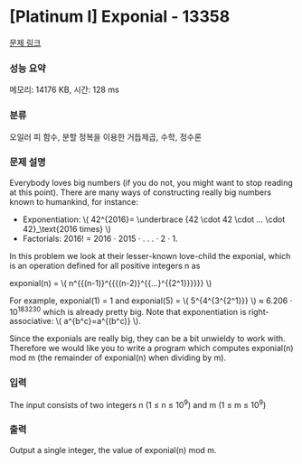 # [Platinum I] Exponial - 13358 

[문제 링크](https://www.acmicpc.net/problem/13358) 

### 성능 요약

메모리: 14176 KB, 시간: 128 ms

### 분류

오일러 피 함수, 분할 정복을 이용한 거듭제곱, 수학, 정수론

### 문제 설명

<p>Everybody loves big numbers (if you do not, you might want to stop reading at this point). There are many ways of constructing really big numbers known to humankind, for instance:</p>

<ul>
	<li>Exponentiation: \(  42^{2016}= \underbrace {42 \cdot 42 \cdot ... \cdot 42}_\text{2016 times} \)</li>
	<li>Factorials: 2016! = 2016 · 2015 · . . . · 2 · 1.</li>
</ul>

<p>In this problem we look at their lesser-known love-child the exponial, which is an operation defined for all positive integers n as</p>

<p>exponial(n) = \( n^{{(n-1)}^{{{(n-2)}^{{...}^{{2^1}}}}}} \)</p>

<p>For example, exponial(1) = 1 and exponial(5) = \( 5^{4^{3^{2^1}}} \) ≈ 6.206 · 10<sup>183230</sup> which is already pretty big. Note that exponentiation is right-associative: \( a^{b^c}=a^{(b^c)} \).</p>

<p>Since the exponials are really big, they can be a bit unwieldy to work with. Therefore we would like you to write a program which computes exponial(n) mod m (the remainder of exponial(n) when dividing by m).</p>

### 입력 

 <p>The input consists of two integers n (1 ≤ n ≤ 10<sup>9</sup>) and m (1 ≤ m ≤ 10<sup>9</sup>)</p>

### 출력 

 <p>Output a single integer, the value of exponial(n) mod m.</p>

